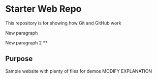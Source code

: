 # Starter Web Repo

This repository is for showing how Git and GitHub work

New paragraph

New paragraph 2 **

## Purpose

Sample website with plenty of files for demos MODIFY EXPLANATION